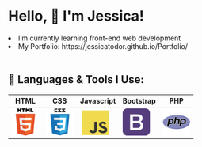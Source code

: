 <html>
  <body>
    <h1>
Hello, 👋
I'm Jessica!                                                                                
     </h1>                
    
  <li>I’m currently learning front-end web development<br></li>
  <li>My Portfolio: https://jessicatodor.github.io/Portfolio/</li> <br>
  </body>
</html>

## 🧰 Languages & Tools I Use:

| HTML | CSS | Javascript | Bootstrap | PHP
|------|-----|------------|-----------|----|
|  <img src="https://raw.githubusercontent.com/github/explore/80688e429a7d4ef2fca1e82350fe8e3517d3494d/topics/html/html.png" title="html"  alt="html" width="55" height="55"/> |  <img src="https://raw.githubusercontent.com/github/explore/80688e429a7d4ef2fca1e82350fe8e3517d3494d/topics/css/css.png" title="Css"  alt="Css" width="55" height="55"/> |  <img src="https://raw.githubusercontent.com/github/explore/80688e429a7d4ef2fca1e82350fe8e3517d3494d/topics/javascript/javascript.png" title="js" alt="js" height="50" style="vertical-align:top; margin:4px;" width="55" height="55"/> |  <img src="https://raw.githubusercontent.com/github/explore/80688e429a7d4ef2fca1e82350fe8e3517d3494d/topics/bootstrap/bootstrap.png" title="Bootstrap" alt="Bootstrap" width="55" height="55"/>| <img src="https://raw.githubusercontent.com/github/explore/80688e429a7d4ef2fca1e82350fe8e3517d3494d/topics/php/php.png" title="PHP" alt="PhP" width="55" height="55"/>

